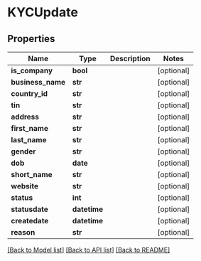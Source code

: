 # KYCUpdate

## Properties
Name | Type | Description | Notes
------------ | ------------- | ------------- | -------------
**is_company** | **bool** |  | [optional] 
**business_name** | **str** |  | [optional] 
**country_id** | **str** |  | [optional] 
**tin** | **str** |  | [optional] 
**address** | **str** |  | [optional] 
**first_name** | **str** |  | [optional] 
**last_name** | **str** |  | [optional] 
**gender** | **str** |  | [optional] 
**dob** | **date** |  | [optional] 
**short_name** | **str** |  | [optional] 
**website** | **str** |  | [optional] 
**status** | **int** |  | [optional] 
**statusdate** | **datetime** |  | [optional] 
**createdate** | **datetime** |  | [optional] 
**reason** | **str** |  | [optional] 

[[Back to Model list]](../README.md#documentation-for-models) [[Back to API list]](../README.md#documentation-for-api-endpoints) [[Back to README]](../README.md)


